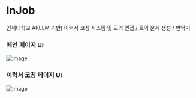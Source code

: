 # InJob
인제대학교 AI(LLM 기반) 이력서 코칭 시스템 및 모의 면접 / 토익 문제 생성 / 번역기 

### 메인 페이지 UI
![image](https://github.com/user-attachments/assets/2809f04e-3fd4-4885-b04b-b71bd1510aa1)

### 이력서 코칭 페이지 UI
![image](https://github.com/user-attachments/assets/7e904b46-3531-426c-ad05-ac39aa889a92)
